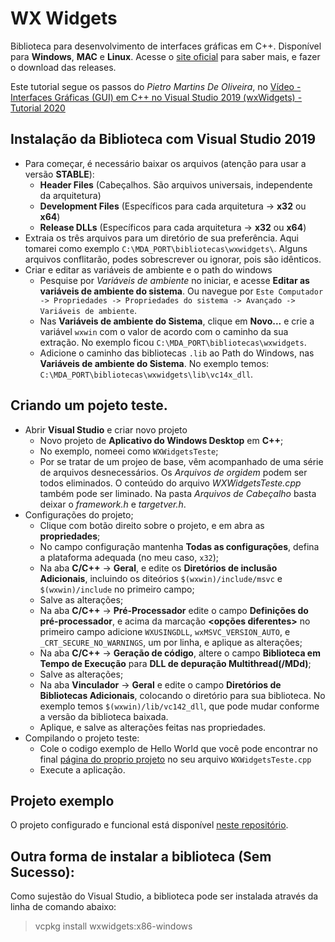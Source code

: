 # WX Widgets

Biblioteca para desenvolvimento de interfaces gráficas em C++.
Disponível para **Windows**, **MAC** e **Linux**.
Acesse o [site oficial](https://www.wxwidgets.org/) para saber mais, e fazer o download das releases.

Este tutorial segue os passos do *Pietro Martins De Oliveira*, no [Vídeo - Interfaces Gráficas (GUI) em C++ no Visual Studio 2019 (wxWidgets) - Tutorial 2020](https://www.youtube.com/watch?v=ueLhcsXGS_M)


## Instalação da Biblioteca com Visual Studio 2019

- Para começar, é necessário baixar os arquivos (atenção para usar a versão **STABLE**):
	- **Header Files** (Cabeçalhos. São arquivos universais, independente da arquitetura)
	- **Development Files** (Específicos para cada arquitetura -> **x32** ou **x64**)
	- **Release DLLs**  (Específicos para cada arquitetura -> **x32** ou **x64**)
- Extraia os três arquivos para um diretório de sua preferência. Aqui tomarei como exemplo `C:\MDA_PORT\bibliotecas\wxwidgets\`. Alguns arquivos conflitarão, podes sobrescrever ou ignorar, pois são idênticos.
- Criar e editar as variáveis de ambiente e o path do windows
	- Pesquise por *Variáveis de ambiente* no iniciar, e acesse **Editar as variáveis de ambiente do sistema**. Ou navegue por `Este Computador -> Propriedades -> Propriedades do sistema -> Avançado -> Variáveis de ambiente`.
	- Nas **Variáveis de ambiente do Sistema**, clique em **Novo...** e crie a variável `wxwin` com o valor de acordo com o caminho da sua extração. No exemplo ficou `C:\MDA_PORT\bibliotecas\wxwidgets`.
	- Adicione o caminho das bibliotecas `.lib` ao Path do Windows, nas **Variáveis de ambiente do Sistema**. No exemplo temos: `C:\MDA_PORT\bibliotecas\wxwidgets\lib\vc14x_dll`.

## Criando um pojeto teste.

- Abrir **Visual Studio** e criar novo projeto
	- Novo projeto de **Aplicativo do Windows Desktop** em **C++**;
	- No exemplo, nomeei como `WXWidgetsTeste`;
	- Por se tratar de um projeo de base, vêm acompanhado de uma série de arquivos desnecessários. Os *Arquivos de orgidem* podem ser todos eliminados. O conteúdo do arquivo *WXWidgetsTeste.cpp* também pode ser liminado. Na pasta *Arquivos de Cabeçalho* basta deixar o *framework.h* e *targetver.h*.
- Configurações do projeto;
	- Clique com  botão direito sobre o projeto, e em abra as **propriedades**;
	- No campo configuração mantenha **Todas as configurações**, defina a plataforma adequada (no meu caso, `x32`);
	- Na aba **C/C++** -> **Geral**, e edite os **Diretórios de inclusão Adicionais**, incluindo os diteórios `$(wxwin)/include/msvc` e `$(wxwin)/include` no primeiro campo;
	- Salve as alterações;
	- Na aba **C/C++** -> **Pré-Processador** edite o campo **Definições do pré-processador**, e acima da marcação **<opções diferentes>** no primeiro campo adicione `WXUSINGDLL`, `wxMSVC_VERSION_AUTO`, e `_CRT_SECURE_NO_WARNINGS`, um por linha, e aplique as alterações;
	- Na aba **C/C++** -> **Geração de código**, altere o campo **Biblioteca em Tempo de Execução** para **DLL de depuração Multithread(/MDd)**;
	- Salve as alterações;
	- Na aba **Vinculador** -> **Geral** e edite o campo **Diretórios de Bibliotecas Adicionais**, colocando o diretório para sua biblioteca. No exemplo temos `$(wxwin)/lib/vc142_dll`, que pode mudar conforme a versão da biblioteca baixada.
	- Aplique, e salve as alterações feitas nas propriedades.
- Compilando o projeto teste:
	- Cole o codigo exemplo de Hello World que você pode encontrar no final [página do proprio projeto](https://docs.wxwidgets.org/trunk/overview_helloworld.html) no seu arquivo `WXWidgetsTeste.cpp`
	- Execute a aplicação.

## Projeto exemplo

O projeto configurado e funcional está disponível [neste repositório](./WXWidgetsTeste).

## Outra forma de instalar a biblioteca (Sem Sucesso):

Como sujestão do Visual Studio, a biblioteca pode ser instalada através da linha de comando abaixo:

> vcpkg install wxwidgets:x86-windows
